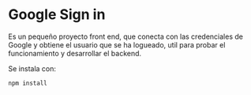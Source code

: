 # Google Sign in

Es un pequeño proyecto front end, que conecta con las credenciales de Google y obtiene el usuario que se ha logueado, util para probar el funcionamiento y desarrollar el backend.

Se instala con:

```
npm install
```


